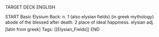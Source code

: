 TARGET DECK
ENGLISH

START
Basic
Elysium
Back: n. 1 (also elysian fields) (in greek mythology) abode of the blessed after death. 2 place of ideal happiness.  elysian adj. [latin from greek]
Tags: [[Elysian_Fields]]
END
